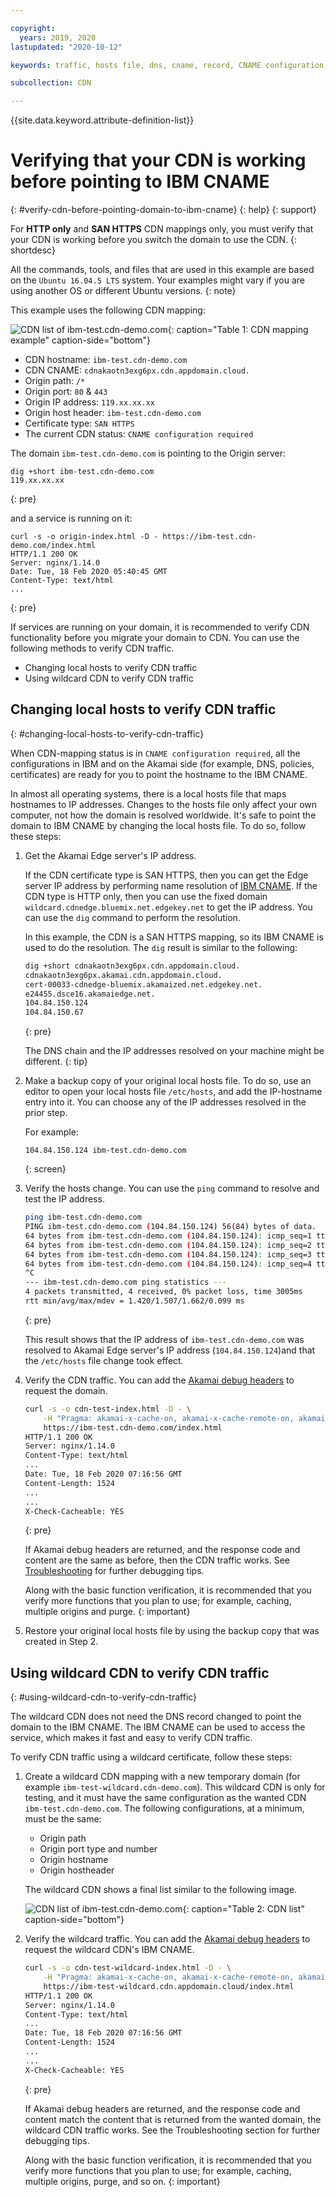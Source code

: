 ```yaml
---

copyright:
  years: 2019, 2020
lastupdated: "2020-10-12"

keywords: traffic, hosts file, dns, cname, record, CNAME configuration required, wildcard

subcollection: CDN

---
```


{{site.data.keyword.attribute-definition-list}}

# Verifying that your CDN is working before pointing to IBM CNAME
{: #verify-cdn-before-pointing-domain-to-ibm-cname}
{: help}
{: support}

For **HTTP only** and **SAN HTTPS** CDN mappings only, you must verify that your CDN is working before you switch the domain to use the CDN.
{: shortdesc}

All the commands, tools, and files that are used in this example are based on the `Ubuntu 16.04.5 LTS` system. Your examples might vary if you are using another OS or different Ubuntu versions.
{: note}

This example uses the following CDN mapping:

![CDN list of ibm-test.cdn-demo.com](images/ibm-test.cdn-demo.com.png){: caption="Table 1: CDN mapping example" caption-side="bottom"}

* CDN hostname: `ibm-test.cdn-demo.com`
* CDN CNAME: `cdnakaotn3exg6px.cdn.appdomain.cloud.`
* Origin path: `/*`
* Origin port: `80` & `443`
* Origin IP address: `119.xx.xx.xx`
* Origin host header: `ibm-test.cdn-demo.com`
* Certificate type: `SAN HTTPS`
* The current CDN status: `CNAME configuration required`

The domain `ibm-test.cdn-demo.com` is pointing to the Origin server:

```shell
dig +short ibm-test.cdn-demo.com
119.xx.xx.xx
```
{: pre}

and a service is running on it:

```shell
curl -s -o origin-index.html -D - https://ibm-test.cdn-demo.com/index.html
HTTP/1.1 200 OK
Server: nginx/1.14.0
Date: Tue, 18 Feb 2020 05:40:45 GMT
Content-Type: text/html
...
```
{: pre}

If services are running on your domain, it is recommended to verify CDN functionality before you migrate your domain to CDN. You can use the following methods to verify CDN traffic.  

* Changing local hosts to verify CDN traffic
* Using wildcard CDN to verify CDN traffic

## Changing local hosts to verify CDN traffic
{: #changing-local-hosts-to-verify-cdn-traffic}

When CDN-mapping status is in `CNAME configuration required`, all the configurations in IBM and on the Akamai side (for example, DNS, policies, certificates) are ready for you to point the hostname to the IBM CNAME.

In almost all operating systems, there is a local hosts file that maps hostnames to IP addresses. Changes to the hosts file only affect your own computer, not how the domain is resolved worldwide. It's safe to point the domain to IBM CNAME by changing the local hosts file. To do so, follow these steps:

1. Get the Akamai Edge server's IP address.

   If the CDN certificate type is SAN HTTPS, then you can get the Edge server IP address by performing name resolution of [IBM CNAME](/docs/CDN?topic=CDN-getting-to-running-status#ibm-cname). If the CDN type is HTTP only, then you can use the fixed domain `wildcard.cdnedge.bluemix.net.edgekey.net` to get the IP address. You can use the `dig` command to perform the resolution.

   In this example, the CDN is a SAN HTTPS mapping, so its IBM CNAME is used to do the resolution. The `dig` result is similar to the following:

   ```bash
   dig +short cdnakaotn3exg6px.cdn.appdomain.cloud.
   cdnakaotn3exg6px.akamai.cdn.appdomain.cloud.
   cert-00033-cdnedge-bluemix.akamaized.net.edgekey.net.
   e24455.dsce16.akamaiedge.net.
   104.84.150.124
   104.84.150.67
   ```
   {: pre}

   The DNS chain and the IP addresses resolved on your machine might be different.
   {: tip}

2. Make a backup copy of your original local hosts file. To do so, use an editor to open your local hosts file `/etc/hosts`, and add the IP-hostname entry into it. You can choose any of the IP addresses resolved in the prior step.

   For example:

   ```text
   104.84.150.124 ibm-test.cdn-demo.com
   ```
   {: screen}

3. Verify the hosts change. You can use the `ping` command to resolve and test the IP address.

   ```bash
   ping ibm-test.cdn-demo.com
   PING ibm-test.cdn-demo.com (104.84.150.124) 56(84) bytes of data.
   64 bytes from ibm-test.cdn-demo.com (104.84.150.124): icmp_seq=1 ttl=59 time=1.66 ms
   64 bytes from ibm-test.cdn-demo.com (104.84.150.124): icmp_seq=2 ttl=59 time=1.42 ms
   64 bytes from ibm-test.cdn-demo.com (104.84.150.124): icmp_seq=3 ttl=59 time=1.52 ms
   64 bytes from ibm-test.cdn-demo.com (104.84.150.124): icmp_seq=4 ttl=59 time=1.42 ms
   ^C
   --- ibm-test.cdn-demo.com ping statistics ---
   4 packets transmitted, 4 received, 0% packet loss, time 3005ms
   rtt min/avg/max/mdev = 1.420/1.507/1.662/0.099 ms
   ```
   {: pre}

   This result shows that the IP address of `ibm-test.cdn-demo.com` was resolved to Akamai Edge server's IP address (`104.84.150.124`)and that the `/etc/hosts` file change took effect.

4. Verify the CDN traffic. You can add the [Akamai debug headers](/docs/CDN?topic=CDN-troubleshoot-cdn-working) to request the domain.

   ```bash
   curl -s -o cdn-test-index.html -D - \
       -H "Pragma: akamai-x-cache-on, akamai-x-cache-remote-on, akamai-x-check-cacheable, akamai-x-get-cache-key, akamai-x-get-extracted-values, akamai-x-get-ssl-client-session-id, akamai-x-get-true-cache-key, akamai-x-serial-no, akamai-x-get-request-id,akamai-x-get-nonces,akamai-x-get-client-ip,akamai-x-feo-trace" \
       https://ibm-test.cdn-demo.com/index.html
   HTTP/1.1 200 OK
   Server: nginx/1.14.0
   Content-Type: text/html
   ...
   Date: Tue, 18 Feb 2020 07:16:56 GMT
   Content-Length: 1524
   ...
   ...
   X-Check-Cacheable: YES
   ```
   {: pre}

   If Akamai debug headers are returned, and the response code and content are the same as before, then the CDN traffic works. See [Troubleshooting](/docs/CDN?topic=CDN-troubleshoot-cdn-working) for further debugging tips.

   Along with the basic function verification, it is recommended that you verify more functions that you plan to use; for example, caching, multiple origins and purge.
   {: important}

5. Restore your original local hosts file by using the backup copy that was created in Step 2.   

## Using wildcard CDN to verify CDN traffic
{: #using-wildcard-cdn-to-verify-cdn-traffic}

The wildcard CDN does not need the DNS record changed to point the domain to the IBM CNAME. The IBM CNAME can be used to access the service, which makes it fast and easy to verify CDN traffic.

To verify CDN traffic using a wildcard certificate, follow these steps:

1. Create a wildcard CDN mapping with a new temporary domain (for example `ibm-test-wildcard.cdn-demo.com`). This wildcard CDN is only for testing, and it must have the same configuration as the wanted CDN `ibm-test.cdn-demo.com`. The following configurations, at a minimum, must be the same:

   * Origin path
   * Origin port type and number
   * Origin hostname
   * Origin hostheader

   The wildcard CDN shows a final list similar to the following image.

   ![CDN list of ibm-test.cdn-demo.com](images/ibm-test.cdn-demo.com-wildcard-test.png){: caption="Table 2: CDN list" caption-side="bottom"}

2. Verify the wildcard traffic. You can add the [Akamai debug headers](/docs/CDN?topic=CDN-troubleshoot-cdn-working) to request the wildcard CDN's IBM CNAME.

   ```bash
   curl -s -o cdn-test-wildcard-index.html -D - \
       -H "Pragma: akamai-x-cache-on, akamai-x-cache-remote-on, akamai-x-check-cacheable, akamai-x-get-cache-key, akamai-x-get-extracted-values, akamai-x-get-ssl-client-session-id, akamai-x-get-true-cache-key, akamai-x-serial-no, akamai-x-get-request-id,akamai-x-get-nonces,akamai-x-get-client-ip,akamai-x-feo-trace" \
       https://ibm-test-wildcard.cdn.appdomain.cloud/index.html
   HTTP/1.1 200 OK
   Server: nginx/1.14.0
   Content-Type: text/html
   ...
   Date: Tue, 18 Feb 2020 07:16:56 GMT
   Content-Length: 1524
   ...
   ...
   X-Check-Cacheable: YES
   ```
   {: pre}

   If Akamai debug headers are returned, and the response code and content match the content that is returned from the wanted domain, the wildcard CDN traffic works. See the Troubleshooting section for further debugging tips.

      Along with the basic function verification, it is recommended that you verify more functions that you plan to use; for example, caching, multiple origins, purge, and so on.
      {: important}
